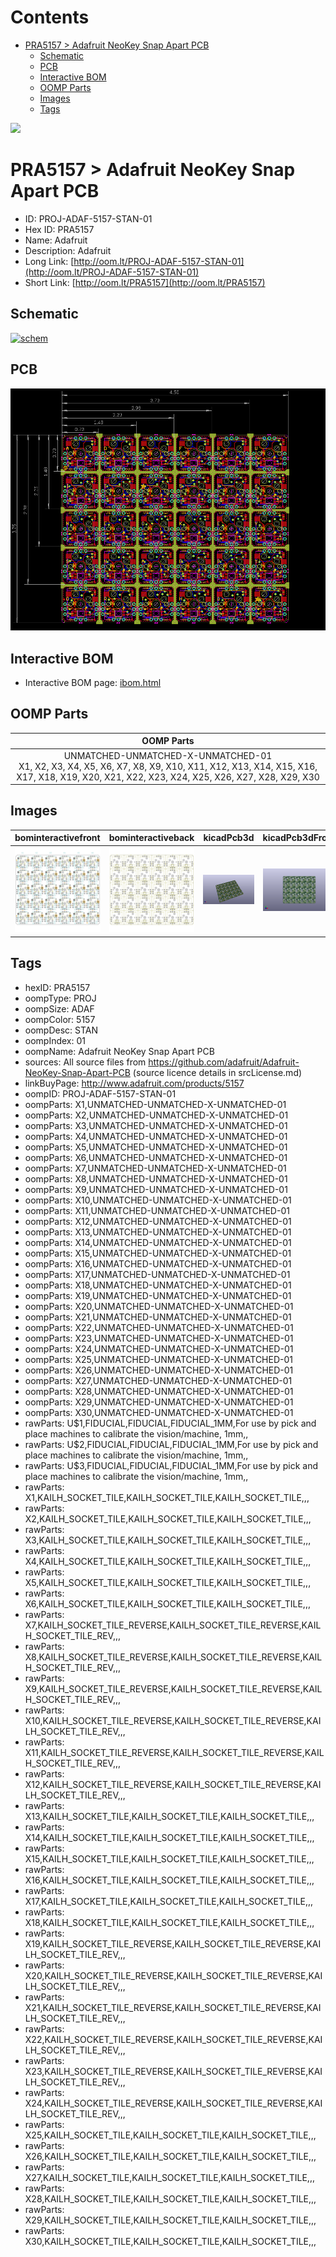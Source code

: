 



Contents
========

* [PRA5157 > Adafruit NeoKey Snap Apart PCB](#pra5157--adafruit-neokey-snap-apart-pcb)
	* [Schematic](#schematic)
	* [PCB](#pcb)
	* [Interactive BOM](#interactive-bom)
	* [OOMP Parts](#oomp-parts)
	* [Images](#images)
	* [Tags](#tags)
  
![][im]
# PRA5157 > Adafruit NeoKey Snap Apart PCB

- ID: PROJ-ADAF-5157-STAN-01
- Hex ID: PRA5157
- Name: Adafruit
- Description: Adafruit
- Long Link: [http://oom.lt/PROJ-ADAF-5157-STAN-01](http://oom.lt/PROJ-ADAF-5157-STAN-01)
- Short Link: [http://oom.lt/PRA5157](http://oom.lt/PRA5157)

## Schematic
  
[![schem](eagleSchemImage.png)](eagleSchemImage.png)
## PCB
  
[![pcb](eagleImage.png)](eagleImage.png)
## Interactive BOM

- Interactive BOM page: [ibom.html](https://htmlpreview.github.io/?https://github.com/oomlout/oomlout_OOMP_projects/blob/main/PROJ-ADAF-5157-STAN-01/kicad/bom/ibom.html)

## OOMP Parts
  

|OOMP Parts|
| :---: |
|UNMATCHED-UNMATCHED-X-UNMATCHED-01<BR>X1, X2, X3, X4, X5, X6, X7, X8, X9, X10, X11, X12, X13, X14, X15, X16, X17, X18, X19, X20, X21, X22, X23, X24, X25, X26, X27, X28, X29, X30|

## Images
  
  

|bominteractivefront|bominteractiveback|kicadPcb3d|kicadPcb3dFront|kicadPcb3dBack|eagleImage|eagleSchemImage|pcbdraw|pcbdrawback|
| :---: | :---: | :---: | :---: | :---: | :---: | :---: | :---: | :---: |
|[![bominteractivefront](bomFront_140.png)](bomFront.png)|[![bominteractiveback](bomBack_140.png)](bomBack.png)|[![kicadPcb3d](kicadPcb3d_140.png)](kicadPcb3d.png)|[![kicadPcb3dFront](kicadPcb3dFront_140.png)](kicadPcb3dFront.png)|[![kicadPcb3dBack](kicadPcb3dBack_140.png)](kicadPcb3dBack.png)|[![eagleImage](eagleImage_140.png)](eagleImage.png)|[![eagleSchemImage](eagleSchemImage_140.png)](eagleSchemImage.png)|[![pcbdraw](pcbdraw_140.png)](pcbdraw.png)|[![pcbdrawback](pcbdrawBack_140.png)](pcbdrawBack.png)|

## Tags

- hexID: PRA5157
- oompType: PROJ
- oompSize: ADAF
- oompColor: 5157
- oompDesc: STAN
- oompIndex: 01
- oompName: Adafruit NeoKey Snap Apart PCB
- sources: All source files from https://github.com/adafruit/Adafruit-NeoKey-Snap-Apart-PCB (source licence details in srcLicense.md)
- linkBuyPage: http://www.adafruit.com/products/5157
- oompID: PROJ-ADAF-5157-STAN-01
- oompParts: X1,UNMATCHED-UNMATCHED-X-UNMATCHED-01
- oompParts: X2,UNMATCHED-UNMATCHED-X-UNMATCHED-01
- oompParts: X3,UNMATCHED-UNMATCHED-X-UNMATCHED-01
- oompParts: X4,UNMATCHED-UNMATCHED-X-UNMATCHED-01
- oompParts: X5,UNMATCHED-UNMATCHED-X-UNMATCHED-01
- oompParts: X6,UNMATCHED-UNMATCHED-X-UNMATCHED-01
- oompParts: X7,UNMATCHED-UNMATCHED-X-UNMATCHED-01
- oompParts: X8,UNMATCHED-UNMATCHED-X-UNMATCHED-01
- oompParts: X9,UNMATCHED-UNMATCHED-X-UNMATCHED-01
- oompParts: X10,UNMATCHED-UNMATCHED-X-UNMATCHED-01
- oompParts: X11,UNMATCHED-UNMATCHED-X-UNMATCHED-01
- oompParts: X12,UNMATCHED-UNMATCHED-X-UNMATCHED-01
- oompParts: X13,UNMATCHED-UNMATCHED-X-UNMATCHED-01
- oompParts: X14,UNMATCHED-UNMATCHED-X-UNMATCHED-01
- oompParts: X15,UNMATCHED-UNMATCHED-X-UNMATCHED-01
- oompParts: X16,UNMATCHED-UNMATCHED-X-UNMATCHED-01
- oompParts: X17,UNMATCHED-UNMATCHED-X-UNMATCHED-01
- oompParts: X18,UNMATCHED-UNMATCHED-X-UNMATCHED-01
- oompParts: X19,UNMATCHED-UNMATCHED-X-UNMATCHED-01
- oompParts: X20,UNMATCHED-UNMATCHED-X-UNMATCHED-01
- oompParts: X21,UNMATCHED-UNMATCHED-X-UNMATCHED-01
- oompParts: X22,UNMATCHED-UNMATCHED-X-UNMATCHED-01
- oompParts: X23,UNMATCHED-UNMATCHED-X-UNMATCHED-01
- oompParts: X24,UNMATCHED-UNMATCHED-X-UNMATCHED-01
- oompParts: X25,UNMATCHED-UNMATCHED-X-UNMATCHED-01
- oompParts: X26,UNMATCHED-UNMATCHED-X-UNMATCHED-01
- oompParts: X27,UNMATCHED-UNMATCHED-X-UNMATCHED-01
- oompParts: X28,UNMATCHED-UNMATCHED-X-UNMATCHED-01
- oompParts: X29,UNMATCHED-UNMATCHED-X-UNMATCHED-01
- oompParts: X30,UNMATCHED-UNMATCHED-X-UNMATCHED-01
- rawParts: U$1,FIDUCIAL,FIDUCIAL,FIDUCIAL_1MM,For use by pick and place machines to calibrate the vision/machine, 1mm,,
- rawParts: U$2,FIDUCIAL,FIDUCIAL,FIDUCIAL_1MM,For use by pick and place machines to calibrate the vision/machine, 1mm,,
- rawParts: U$3,FIDUCIAL,FIDUCIAL,FIDUCIAL_1MM,For use by pick and place machines to calibrate the vision/machine, 1mm,,
- rawParts: X1,KAILH_SOCKET_TILE,KAILH_SOCKET_TILE,KAILH_SOCKET_TILE,,,
- rawParts: X2,KAILH_SOCKET_TILE,KAILH_SOCKET_TILE,KAILH_SOCKET_TILE,,,
- rawParts: X3,KAILH_SOCKET_TILE,KAILH_SOCKET_TILE,KAILH_SOCKET_TILE,,,
- rawParts: X4,KAILH_SOCKET_TILE,KAILH_SOCKET_TILE,KAILH_SOCKET_TILE,,,
- rawParts: X5,KAILH_SOCKET_TILE,KAILH_SOCKET_TILE,KAILH_SOCKET_TILE,,,
- rawParts: X6,KAILH_SOCKET_TILE,KAILH_SOCKET_TILE,KAILH_SOCKET_TILE,,,
- rawParts: X7,KAILH_SOCKET_TILE_REVERSE,KAILH_SOCKET_TILE_REVERSE,KAILH_SOCKET_TILE_REV,,,
- rawParts: X8,KAILH_SOCKET_TILE_REVERSE,KAILH_SOCKET_TILE_REVERSE,KAILH_SOCKET_TILE_REV,,,
- rawParts: X9,KAILH_SOCKET_TILE_REVERSE,KAILH_SOCKET_TILE_REVERSE,KAILH_SOCKET_TILE_REV,,,
- rawParts: X10,KAILH_SOCKET_TILE_REVERSE,KAILH_SOCKET_TILE_REVERSE,KAILH_SOCKET_TILE_REV,,,
- rawParts: X11,KAILH_SOCKET_TILE_REVERSE,KAILH_SOCKET_TILE_REVERSE,KAILH_SOCKET_TILE_REV,,,
- rawParts: X12,KAILH_SOCKET_TILE_REVERSE,KAILH_SOCKET_TILE_REVERSE,KAILH_SOCKET_TILE_REV,,,
- rawParts: X13,KAILH_SOCKET_TILE,KAILH_SOCKET_TILE,KAILH_SOCKET_TILE,,,
- rawParts: X14,KAILH_SOCKET_TILE,KAILH_SOCKET_TILE,KAILH_SOCKET_TILE,,,
- rawParts: X15,KAILH_SOCKET_TILE,KAILH_SOCKET_TILE,KAILH_SOCKET_TILE,,,
- rawParts: X16,KAILH_SOCKET_TILE,KAILH_SOCKET_TILE,KAILH_SOCKET_TILE,,,
- rawParts: X17,KAILH_SOCKET_TILE,KAILH_SOCKET_TILE,KAILH_SOCKET_TILE,,,
- rawParts: X18,KAILH_SOCKET_TILE,KAILH_SOCKET_TILE,KAILH_SOCKET_TILE,,,
- rawParts: X19,KAILH_SOCKET_TILE_REVERSE,KAILH_SOCKET_TILE_REVERSE,KAILH_SOCKET_TILE_REV,,,
- rawParts: X20,KAILH_SOCKET_TILE_REVERSE,KAILH_SOCKET_TILE_REVERSE,KAILH_SOCKET_TILE_REV,,,
- rawParts: X21,KAILH_SOCKET_TILE_REVERSE,KAILH_SOCKET_TILE_REVERSE,KAILH_SOCKET_TILE_REV,,,
- rawParts: X22,KAILH_SOCKET_TILE_REVERSE,KAILH_SOCKET_TILE_REVERSE,KAILH_SOCKET_TILE_REV,,,
- rawParts: X23,KAILH_SOCKET_TILE_REVERSE,KAILH_SOCKET_TILE_REVERSE,KAILH_SOCKET_TILE_REV,,,
- rawParts: X24,KAILH_SOCKET_TILE_REVERSE,KAILH_SOCKET_TILE_REVERSE,KAILH_SOCKET_TILE_REV,,,
- rawParts: X25,KAILH_SOCKET_TILE,KAILH_SOCKET_TILE,KAILH_SOCKET_TILE,,,
- rawParts: X26,KAILH_SOCKET_TILE,KAILH_SOCKET_TILE,KAILH_SOCKET_TILE,,,
- rawParts: X27,KAILH_SOCKET_TILE,KAILH_SOCKET_TILE,KAILH_SOCKET_TILE,,,
- rawParts: X28,KAILH_SOCKET_TILE,KAILH_SOCKET_TILE,KAILH_SOCKET_TILE,,,
- rawParts: X29,KAILH_SOCKET_TILE,KAILH_SOCKET_TILE,KAILH_SOCKET_TILE,,,
- rawParts: X30,KAILH_SOCKET_TILE,KAILH_SOCKET_TILE,KAILH_SOCKET_TILE,,,



[im]: kicadPcb3d_450.png
